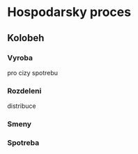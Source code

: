 # Hospodarsky proces



## Kolobeh 

### Vyroba

pro cizy spotrebu

### Rozdeleni
distribuce
### Smeny

### Spotreba
